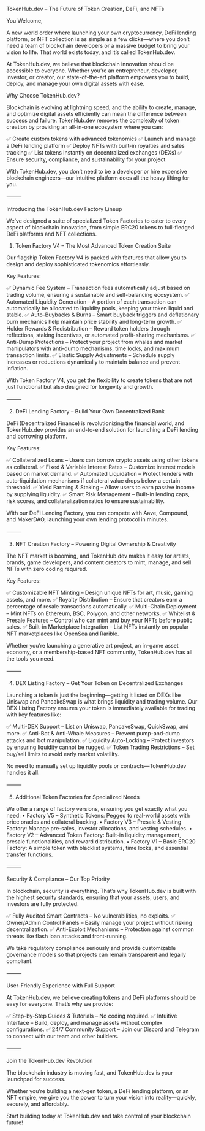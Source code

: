 TokenHub.dev – The Future of Token Creation, DeFi, and NFTs

You Welcome,

A new world order where launching your own cryptocurrency, DeFi lending platform, or NFT collection is as simple as a few clicks—where you don’t need a team of blockchain developers or a massive budget to bring your vision to life. That world exists today, and it’s called TokenHub.dev.

At TokenHub.dev, we believe that blockchain innovation should be accessible to everyone. Whether you’re an entrepreneur, developer, investor, or creator, our state-of-the-art platform empowers you to build, deploy, and manage your own digital assets with ease.

Why Choose TokenHub.dev?

Blockchain is evolving at lightning speed, and the ability to create, manage, and optimize digital assets efficiently can mean the difference between success and failure. TokenHub.dev removes the complexity of token creation by providing an all-in-one ecosystem where you can:

✅ Create custom tokens with advanced tokenomics
✅ Launch and manage a DeFi lending platform
✅ Deploy NFTs with built-in royalties and sales tracking
✅ List tokens instantly on decentralized exchanges (DEXs)
✅ Ensure security, compliance, and sustainability for your project

With TokenHub.dev, you don’t need to be a developer or hire expensive blockchain engineers—our intuitive platform does all the heavy lifting for you.

⸻

Introducing the TokenHub.dev Factory Lineup

We’ve designed a suite of specialized Token Factories to cater to every aspect of blockchain innovation, from simple ERC20 tokens to full-fledged DeFi platforms and NFT collections.

1. Token Factory V4 – The Most Advanced Token Creation Suite

Our flagship Token Factory V4 is packed with features that allow you to design and deploy sophisticated tokenomics effortlessly.

Key Features:

✅ Dynamic Fee System – Transaction fees automatically adjust based on trading volume, ensuring a sustainable and self-balancing ecosystem.
✅ Automated Liquidity Generation – A portion of each transaction can automatically be allocated to liquidity pools, keeping your token liquid and stable.
✅ Auto-Buybacks & Burns – Smart buyback triggers and deflationary burn mechanics help maintain price stability and long-term growth.
✅ Holder Rewards & Redistribution – Reward token holders through reflections, staking incentives, or automated profit-sharing mechanisms.
✅ Anti-Dump Protections – Protect your project from whales and market manipulators with anti-dump mechanisms, time locks, and maximum transaction limits.
✅ Elastic Supply Adjustments – Schedule supply increases or reductions dynamically to maintain balance and prevent inflation.

With Token Factory V4, you get the flexibility to create tokens that are not just functional but also designed for longevity and growth.

⸻

2. DeFi Lending Factory – Build Your Own Decentralized Bank

DeFi (Decentralized Finance) is revolutionizing the financial world, and TokenHub.dev provides an end-to-end solution for launching a DeFi lending and borrowing platform.

Key Features:

✅ Collateralized Loans – Users can borrow crypto assets using other tokens as collateral.
✅ Fixed & Variable Interest Rates – Customize interest models based on market demand.
✅ Automated Liquidation – Protect lenders with auto-liquidation mechanisms if collateral value drops below a certain threshold.
✅ Yield Farming & Staking – Allow users to earn passive income by supplying liquidity.
✅ Smart Risk Management – Built-in lending caps, risk scores, and collateralization ratios to ensure sustainability.

With our DeFi Lending Factory, you can compete with Aave, Compound, and MakerDAO, launching your own lending protocol in minutes.

⸻

3. NFT Creation Factory – Powering Digital Ownership & Creativity

The NFT market is booming, and TokenHub.dev makes it easy for artists, brands, game developers, and content creators to mint, manage, and sell NFTs with zero coding required.

Key Features:

✅ Customizable NFT Minting – Design unique NFTs for art, music, gaming assets, and more.
✅ Royalty Distribution – Ensure that creators earn a percentage of resale transactions automatically.
✅ Multi-Chain Deployment – Mint NFTs on Ethereum, BSC, Polygon, and other networks.
✅ Whitelist & Presale Features – Control who can mint and buy your NFTs before public sales.
✅ Built-in Marketplace Integration – List NFTs instantly on popular NFT marketplaces like OpenSea and Rarible.

Whether you’re launching a generative art project, an in-game asset economy, or a membership-based NFT community, TokenHub.dev has all the tools you need.

⸻

4. DEX Listing Factory – Get Your Token on Decentralized Exchanges

Launching a token is just the beginning—getting it listed on DEXs like Uniswap and PancakeSwap is what brings liquidity and trading volume. Our DEX Listing Factory ensures your token is immediately available for trading with key features like:

✅ Multi-DEX Support – List on Uniswap, PancakeSwap, QuickSwap, and more.
✅ Anti-Bot & Anti-Whale Measures – Prevent pump-and-dump attacks and bot manipulation.
✅ Liquidity Auto-Locking – Protect investors by ensuring liquidity cannot be rugged.
✅ Token Trading Restrictions – Set buy/sell limits to avoid early market volatility.

No need to manually set up liquidity pools or contracts—TokenHub.dev handles it all.

⸻

5. Additional Token Factories for Specialized Needs

We offer a range of factory versions, ensuring you get exactly what you need:
        •       Factory V5 – Synthetic Tokens: Pegged to real-world assets with price oracles and collateral backing.
        •       Factory V3 – Presale & Vesting Factory: Manage pre-sales, investor allocations, and vesting schedules.
        •       Factory V2 – Advanced Token Factory: Built-in liquidity management, presale functionalities, and reward distribution.
        •       Factory V1 – Basic ERC20 Factory: A simple token with blacklist systems, time locks, and essential transfer functions.

⸻

Security & Compliance – Our Top Priority

In blockchain, security is everything. That’s why TokenHub.dev is built with the highest security standards, ensuring that your assets, users, and investors are fully protected.

✅ Fully Audited Smart Contracts – No vulnerabilities, no exploits.
✅ Owner/Admin Control Panels – Easily manage your project without risking decentralization.
✅ Anti-Exploit Mechanisms – Protection against common threats like flash loan attacks and front-running.

We take regulatory compliance seriously and provide customizable governance models so that projects can remain transparent and legally compliant.

⸻

User-Friendly Experience with Full Support

At TokenHub.dev, we believe creating tokens and DeFi platforms should be easy for everyone. That’s why we provide:

✅ Step-by-Step Guides & Tutorials – No coding required.
✅ Intuitive Interface – Build, deploy, and manage assets without complex configurations.
✅ 24/7 Community Support – Join our Discord and Telegram to connect with our team and other builders.

⸻

Join the TokenHub.dev Revolution

The blockchain industry is moving fast, and TokenHub.dev is your launchpad for success.

Whether you’re building a next-gen token, a DeFi lending platform, or an NFT empire, we give you the power to turn your vision into reality—quickly, securely, and affordably.

Start building today at TokenHub.dev and take control of your blockchain future!